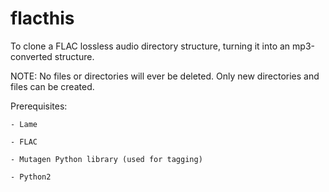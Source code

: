 flacthis
========

To clone a FLAC lossless audio directory structure, turning it into an mp3-converted structure.

NOTE: No files or directories will ever be deleted. Only new directories and files can be created.

Prerequisites:

	- Lame

	- FLAC

	- Mutagen Python library (used for tagging)

	- Python2
